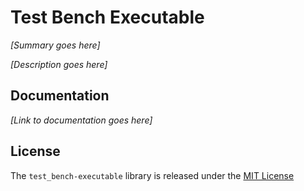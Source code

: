 # Test Bench Executable

*[Summary goes here]*

*[Description goes here]*

## Documentation

*[Link to documentation goes here]*

## License

The `test_bench-executable` library is released under the [MIT License](./MIT-License.txt)
